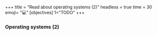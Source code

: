 +++
title = "Read about operating systems (2)"
headless = true
time = 30
emoji= "💻"
[objectives]
    1="TODO"
+++

### Operating systems (2)
